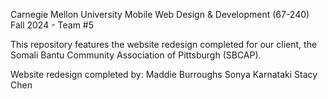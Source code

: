 Carnegie Mellon University
Mobile Web Design & Development (67-240)
Fall 2024 - Team #5

This repository features the website redesign completed for our client, the Somali Bantu Community Association of Pittsburgh (SBCAP).

Website redesign completed by:
Maddie Burroughs
Sonya Karnataki
Stacy Chen
